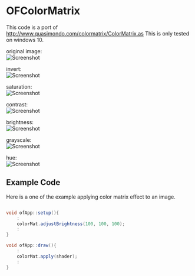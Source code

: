 # OFColorMatrix

This code is a port of http://www.quasimondo.com/colormatrix/ColorMatrix.as
This is only tested on windows 10.

original image:<br>
![Screenshot](original.jpg)
<br>

invert:<br>
![Screenshot](invert.jpg)
<br>

saturation:<br>
![Screenshot](saturation.jpg)
<br>

contrast:<br>
![Screenshot](contrast.jpg)
<br>

brightness:<br>
![Screenshot](brightness.jpg)
<br>

grayscale:<br>
![Screenshot](grayscale.jpg)
<br>

hue:<br>
![Screenshot](hue.jpg)
<br>

## Example Code

Here is a one of the example applying color matrix effect to an image.

```C#

void ofApp::setup(){
    :
    colorMat.adjustBrightness(100, 100, 100);
    :
}

void ofApp::draw(){
    :
    colorMat.apply(shader);
    :
}

```